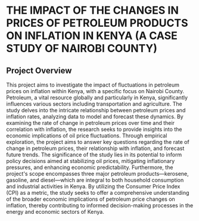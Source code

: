 # **THE IMPACT OF THE CHANGES IN PRICES OF PETROLEUM PRODUCTS ON INFLATION IN KENYA (A CASE STUDY OF NAIROBI COUNTY)**

## **Project Overview**

This project aims to investigate the impact of fluctuations in petroleum prices on inflation within Kenya, with a specific focus on Nairobi County. Petroleum, a vital resource globally and particularly in Kenya, significantly influences various sectors including transportation and agriculture. The study delves into the intricate relationship between petroleum prices and inflation rates, analyzing data to model and forecast these dynamics. By examining the rate of change in petroleum prices over time and their correlation with inflation, the research seeks to provide insights into the economic implications of oil price fluctuations. Through empirical exploration, the project aims to answer key questions regarding the rate of change in petroleum prices, their relationship with inflation, and forecast future trends. The significance of the study lies in its potential to inform policy decisions aimed at stabilizing oil prices, mitigating inflationary pressures, and enhancing economic predictability. Furthermore, the project's scope encompasses three major petroleum products—kerosene, gasoline, and diesel—which are integral to both household consumption and industrial activities in Kenya. By utilizing the Consumer Price Index (CPI) as a metric, the study seeks to offer a comprehensive understanding of the broader economic implications of petroleum price changes on inflation, thereby contributing to informed decision-making processes in the energy and economic sectors of Kenya.

